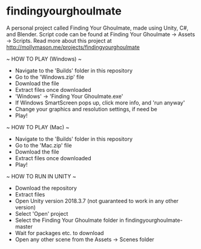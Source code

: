 # findingyourghoulmate
A personal project called Finding Your Ghoulmate, made using Unity, C#, and Blender. Script code can be found at Finding Your Ghoulmate -> Assets -> Scripts. Read more about this project at http://mollymason.me/projects/findingyourghoulmate

~ HOW TO PLAY (Windows) ~

- Navigate to the 'Builds' folder in this repository
- Go to the 'Windows.zip' file
- Download the file
- Extract files once downloaded
- 'Windows' -> 'Finding Your Ghoulmate.exe'
- If Windows SmartScreen pops up, click more info, and 'run anyway'
- Change your graphics and resolution settings, if need be
- Play!


~ HOW TO PLAY (Mac) ~

- Navigate to the 'Builds' folder in this repository
- Go to the 'Mac.zip' file
- Download the file
- Extract files once downloaded
- Play!


~ HOW TO RUN IN UNITY ~

- Download the repository
- Extract files
- Open Unity version 2018.3.7 (not guaranteed to work in any other version)
- Select 'Open' project
- Select the Finding Your Ghoulmate folder in findingyourghoulmate-master
- Wait for packages etc. to download
- Open any other scene from the Assets -> Scenes folder
